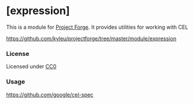 # [expression]

This is a module for [Project Forge](https://projectforge.dev). It provides utilities for working with CEL

https://github.com/kyleu/projectforge/tree/master/module/expression

### License 

Licensed under [CC0](https://creativecommons.org/share-your-work/public-domain/cc0)

### Usage

https://github.com/google/cel-spec
